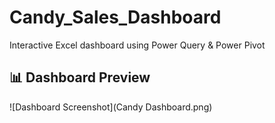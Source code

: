# Candy_Sales_Dashboard
Interactive Excel dashboard using Power Query &amp; Power Pivot

## 📊 Dashboard Preview

![Dashboard Screenshot](Candy Dashboard.png)
